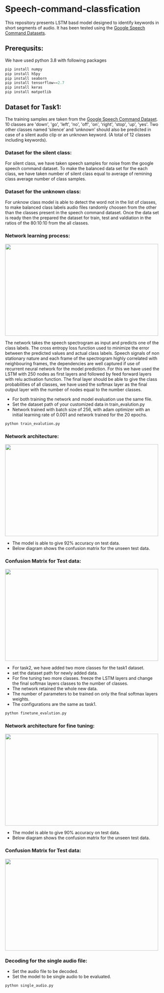 # Speech-command-classfication
This repository presents LSTM basd model designed to identify keywords in short segments of audio. It has been tested using the [Google Speech Command Datasets](https://ai.googleblog.com/2017/08/launching-speech-commands-dataset.html). 
## Prerequsits:
We have used python 3.8 with following packages 
```python
pip install numpy
pip install h5py
pip install seaborn
pip install tensorflow==2.7
pip install keras
pip install matpotlib
```
## Dataset for Task1: 
The training samples are taken from the [Google Speech Command Dataset](https://ai.googleblog.com/2017/08/launching-speech-commands-dataset.html). 10 classes are 'down', 'go', 'left', 'no', 'off', 'on', 'right', 'stop', 'up', 'yes'. Two other classes named ‘silence’ and ‘unknown’ should also be predicted in case of a silent audio clip or an unknown keyword.
(A total of 12 classes including keywords).
### Dataset for the silent class: 
For silent class, we have taken speech samples for noise from the google speech command dataset. To make the balanced data set for the each class, we have taken number of silent class equal to average of remining class average number of class samples.

### Dataset for the unknown class:
For unknow class model is able to detect the word not in the list of classes, to make balanced class labels audio files randomly choosen from the other than the classes present in the speech command dataset. Once the data set is ready then the prepared the dataset for train, test and valdiation in the  ratios of the 80:10:10 from the all classes.

### Network learning process:  

<img src="https://user-images.githubusercontent.com/100190176/155363067-29d29821-f4ea-4815-a4c3-d9ee1da86103.png" width="500" height="300">

The network takes the speech spectrogram as input and predicts one of the class labels. The cross entropy loss function used to minimize the error between the predicted values and actual class labels. Speech signals of non stationary nature and each frame of the spectrogram highly correlated with neighbouring frames, the dependencies are well captured if use of recurrent neural network for the model prediction. For this we have used the LSTM with 250 nodes as first layers and followed by feed forward layers with relu activation function. The final layer should be able to give the class probabilities of all classes, we have used the softmax layer as the final output layer with the number of nodes equal to the number classes. 
- For both training the network  and model evaluation use the same file.
- Set the dataset path of your customized data in train_evalution.py 
- Network trained with batch size of 256, with adam optimizer with an initial learning rate of 0.001 and network trained for the 20 epochs.

```python
python train_evalution.py
```
### Network architecture:
<img src="https://user-images.githubusercontent.com/100190176/155454713-180b355c-59f1-40e7-81e3-119d25ec4879.png" width="500" height="300">

- The model is able to give 92%  accuracy on test data.
- Below diagram shows the confusion matrix for the unseen test data. 

### Confusion Matrix for Test data:

<img src="https://user-images.githubusercontent.com/100190176/155467018-3f64226f-90e1-470e-b369-a7d6b521c1b9.png" width="500" height="300">

- For task2, we have added two more classes for the task1 dataset.
- set the dataset path for newly added data.
- For fine tuning two more classes. freeze the LSTM layers and change the final softmax layers classes to the number of classes.
- The network retained the whole new data.
- The number of parameters to be trained on only  the final softmax layers weights.
- The configurations are the same as task1. 

```python
python finetune_evalution.py
```
### Network architecture for fine tuning:

<img src="https://user-images.githubusercontent.com/100190176/155467211-f7fdc1c8-ce45-4c0a-8512-68195e14c361.png" width="500" height="300"> 

- The model is able to give 90%  accuracy on test data.
- Below diagram shows the confusion matrix for the unseen test data. 

### Confusion Matrix for Test data:


<img src="https://user-images.githubusercontent.com/100190176/155467233-1594c7b0-0a92-4606-be69-967a96153f25.png" width="500" height="300">

### Decoding for the single audio file:
- Set the audio file to be decoded.
- Set the model to be single audio to be evaluated.
```python
python single_audio.py
```


